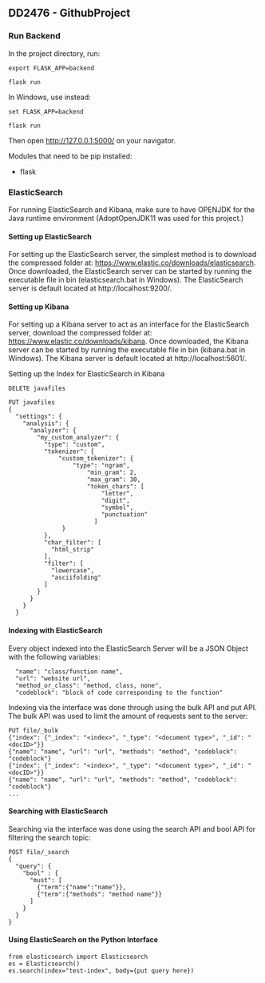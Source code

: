 ## DD2476 - GithubProject

### Run Backend

In the project directory, run:

`export FLASK_APP=backend`

`flask run`

In Windows, use instead:

`set FLASK_APP=backend`

`flask run`

Then open http://127.0.0.1:5000/ on your navigator.

Modules that need to be pip installed:
- flask

### ElasticSearch
For running ElasticSearch and Kibana, make sure to have OPENJDK for the Java runtime environment (AdoptOpenJDK11 was used for this project.)

#### Setting up ElasticSearch
For setting up the ElasticSearch server, the simplest method is to download the compressed folder at: 
https://www.elastic.co/downloads/elasticsearch. Once downloaded, the ElasticSearch server can be started by running the executable file
in bin (elasticsearch.bat in Windows). The ElasticSearch server is default located at http://localhost:9200/.

#### Setting up Kibana
For setting up a Kibana server to act as an interface for the ElasticSearch server, download the compressed
folder at: https://www.elastic.co/downloads/kibana. Once downloaded, the Kibana server can be started by running the executable file
in bin (kibana.bat in Windows). The Kibana server is default located at http://localhost:5601/.

Setting up the Index for ElasticSearch in Kibana
```
DELETE javafiles

PUT javafiles
{
  "settings": {
    "analysis": {
      "analyzer": {
        "my_custom_analyzer": {
          "type": "custom", 
          "tokenizer": {
              "custom_tokenizer": {
                  "type": "ngram",
                      "min_gram": 2,
                      "max_gram": 30,
                      "token_chars": [
                          "letter",
                          "digit",
                          "symbol",
                          "punctuation"
                        ]
               }
          },
          "char_filter": [
            "html_strip"
          ],
          "filter": [
            "lowercase",
            "asciifolding"
          ]
        }
      }
    }
  }
  ```

#### Indexing with ElasticSearch
Every object indexed into the ElasticSearch Server will be a JSON Object with the following variables:
```
  "name": "class/function name",
  "url": "website url",
  "method_or_class": "method, class, none",
  "codeblock": "block of code corresponding to the function"
```

Indexing via the interface was done through using the bulk API and put API. The bulk API was used to limit the amount of
requests sent to the server:
```
PUT file/_bulk
{"index": {"_index": "<index>", "_type": "<document type>", "_id": "<docID>"}}
{"name": "name", "url": "url", "methods": "method", "codeblock": "codeblock"}
{"index": {"_index": "<index>", "_type": "<document type>", "_id": "<docID>"}}
{"name": "name", "url": "url", "methods": "method", "codeblock": "codeblock"}
...
```

#### Searching with ElasticSearch
Searching via the interface was done using the search API and bool API for filtering the search topic:

```
POST file/_search
{
  "query": {
    "bool" : {
      "must": [
        {"term":{"name":"name"}},
        {"term":{"methods": "method name"}}
      ]
    }
  }
}
```

#### Using ElasticSearch on the Python Interface
```
from elasticsearch import Elasticsearch
es = Elasticsearch()
es.search(index="test-index", body={put query here})
```
